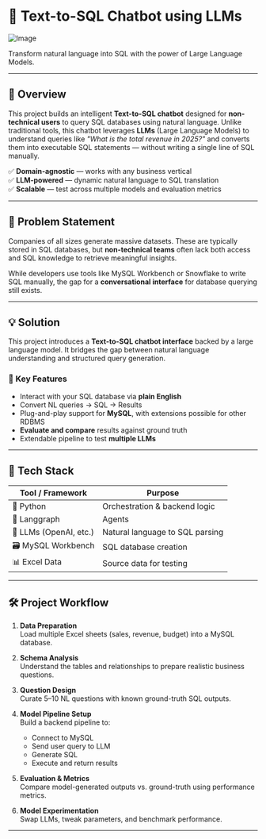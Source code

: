 # 🤖 Text-to-SQL Chatbot using LLMs

![Image](https://github.com/user-attachments/assets/6bc2171a-fc42-42eb-978c-13c75189b0f7)

Transform natural language into SQL with the power of Large Language Models.

---

## 🧠 Overview

This project builds an intelligent **Text-to-SQL chatbot** designed for **non-technical users** to query SQL databases using natural language. Unlike traditional tools, this chatbot leverages **LLMs** (Large Language Models) to understand queries like _"What is the total revenue in 2025?"_ and converts them into executable SQL statements — without writing a single line of SQL manually.

✅ **Domain-agnostic** — works with any business vertical  
✅ **LLM-powered** — dynamic natural language to SQL translation  
✅ **Scalable** — test across multiple models and evaluation metrics  

---

## 🚩 Problem Statement

Companies of all sizes generate massive datasets. These are typically stored in SQL databases, but **non-technical teams** often lack both access and SQL knowledge to retrieve meaningful insights.

While developers use tools like MySQL Workbench or Snowflake to write SQL manually, the gap for a **conversational interface** for database querying still exists.

---

## 💡 Solution

This project introduces a **Text-to-SQL chatbot interface** backed by a large language model. It bridges the gap between natural language understanding and structured query generation.

### 🎯 Key Features
- Interact with your SQL database via **plain English**
- Convert NL queries → SQL → Results
- Plug-and-play support for **MySQL**, with extensions possible for other RDBMS
- **Evaluate and compare** results against ground truth
- Extendable pipeline to test **multiple LLMs**

---

## 🔧 Tech Stack

| Tool / Framework | Purpose                         |
|------------------|----------------------------------|
| 🐍 Python         | Orchestration & backend logic    |
| 🤖 Langgraph     | Agents    |
| 💬 LLMs (OpenAI, etc.) | Natural language to SQL parsing |
| 🗃️ MySQL Workbench | SQL database creation            |
| 📊 Excel Data     | Source data for testing          |

---

## 🛠️ Project Workflow

1. **Data Preparation**  
   Load multiple Excel sheets (sales, revenue, budget) into a MySQL database.

2. **Schema Analysis**  
   Understand the tables and relationships to prepare realistic business questions.

3. **Question Design**  
   Curate 5–10 NL questions with known ground-truth SQL outputs.

4. **Model Pipeline Setup**  
   Build a backend pipeline to:
   - Connect to MySQL
   - Send user query to LLM
   - Generate SQL
   - Execute and return results

5. **Evaluation & Metrics**  
   Compare model-generated outputs vs. ground-truth using performance metrics.

6. **Model Experimentation**  
   Swap LLMs, tweak parameters, and benchmark performance.

---

